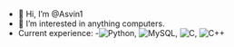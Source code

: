 - 👋 Hi, I’m @Asvin1
- 👀 I’m interested in anything computers.
- Current experience:
-![Python](https://img.shields.io/badge/python-3670A0?style=for-the-badge&logo=python&logoColor=ffdd54), ![MySQL](https://img.shields.io/badge/mysql-%2300f.svg?style=for-the-badge&logo=mysql&logoColor=white), ![C](https://img.shields.io/badge/c-%2300599C.svg?style=for-the-badge&logo=c&logoColor=white), ![C++](https://img.shields.io/badge/c++-%2300599C.svg?style=for-the-badge&logo=c%2B%2B&logoColor=white)

<!---
Asvin1/Asvin1 is a ✨ special ✨ repository because its `README.md` (this file) appears on your GitHub profile.
You can click the Preview link to take a look at your changes.
--->
